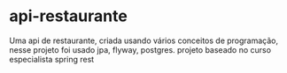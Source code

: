 # api-restaurante
Uma api de restaurante, criada usando vários conceitos de programação, nesse projeto foi usado jpa, flyway, postgres.
projeto baseado no curso especialista spring rest
